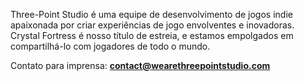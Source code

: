 Three-Point Studio é uma equipe de desenvolvimento de jogos indie apaixonada por criar experiências de jogo envolventes e inovadoras. Crystal Fortress é nosso título de estreia, e estamos empolgados em compartilhá-lo com jogadores de todo o mundo.

Contato para imprensa: **contact@wearethreepointstudio.com**